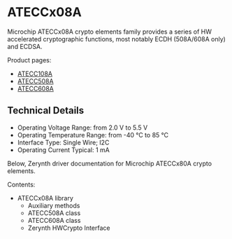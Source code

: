 <!-- _lib.microchip.ateccx08a -->
# ATECCx08A

Microchip ATECCx08A crypto elements family provides a series of HW accelerated cryptographic functions, most notably ECDH (508A/608A only) and ECDSA.

Product pages:


* [ATECC108A](https://www.microchip.com/wwwproducts/en/ATECC108A)
* [ATECC508A](https://www.microchip.com/wwwproducts/en/ATECC108A)
* [ATECC608A](https://www.microchip.com/wwwproducts/en/ATECC108A)

## Technical Details


* Operating Voltage Range: from 2.0 V to 5.5 V
* Operating Temperature Range: from -40 °C to 85 °C
* Interface Type: Single Wire; I2C
* Operating Current Typical: 1 mA

Below, Zerynth driver documentation for Microchip ATECCx80A crypto elements.

Contents:

* ATECCx08A library
    * Auxiliary methods
    * ATECC508A class
    * ATECC608A class
    * Zerynth HWCrypto Interface
